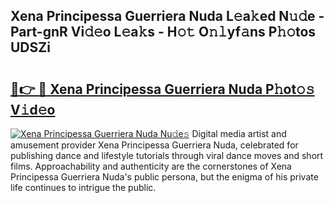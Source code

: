 ## Xena Principessa Guerriera Nuda L𝚎a𝚔ed N𝚞𝚍e - Part-gnR Vi𝚍𝚎o L𝚎a𝚔s - H𝚘𝚝 O𝚗𝚕yf𝚊ns P𝚑𝚘tos UDSZi

# <h2><a href="http://kff0htx.oniu.top/?m=Xena+Principessa+Guerriera+Nuda">🔗👉 🔴 Xena Principessa Guerriera Nuda P𝚑ot𝚘𝚜 V𝚒d𝚎o</a></h2>

[![Xena Principessa Guerriera Nuda Nu𝚍e𝚜](https://i.imgur.com/0qMVB7G.gif)](http://kff0htx.oniu.top/?m=Xena+Principessa+Guerriera+Nuda)
Digital media artist and amusement provider Xena Principessa Guerriera Nuda, celebrated for publishing dance and lifestyle tutorials through viral dance moves and short films. Approachability and authenticity are the cornerstones of Xena Principessa Guerriera Nuda's public persona, but the enigma of his private life continues to intrigue the public.  
